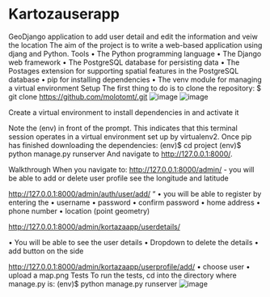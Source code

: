 # Kartozauserapp
GeoDjango application to add user detail and edit the information and veiw the location 
The aim of the project is to write a web-based application using djang and Python. 
Tools
•	The Python programming language
•	The Django web framework
•	The PostgreSQL database for persisting data
•	The Postages extension for supporting spatial features in the PostgreSQL database
•	pip for installing dependencies
•	The venv module for managing a virtual environment
Setup
The first thing to do is to clone the repository:
$ git clone https://github.com/molotomt/.git
![image](https://user-images.githubusercontent.com/93902104/158451845-45485cf0-dac0-4b9b-a79d-0b672e73e77b.png)
![image](https://user-images.githubusercontent.com/93902104/158451891-8eac3004-d84a-4962-acb2-90c0e81b0bce.png)


Create a virtual environment to install dependencies in and activate it
   

Note the (env) in front of the prompt. This indicates that this terminal session operates in a virtual environment set up by virtualenv2.
Once pip has finished downloading the dependencies:
(env)$ cd project
(env)$ python manage.py runserver
And navigate to http://127.0.0.1:8000/.

Walkthrough
When you navigate to:
http://127.0.0.1:8000/admin/ - you will be able to add or delete user profile
				see the longitude and latitude 

http://127.0.0.1:8000/admin/auth/user/add/ “
•	you will be able to register by entering the 
•	username
•	password
•	confirm password
•	home address
•	phone number
•	location (point geometry)

http://127.0.0.1:8000/admin/kortazaapp/userdetails/

•	You will be able to see the user details
•	Dropdown to delete the details
•	add button on the side

http://127.0.0.1:8000/admin/kortazaapp/userprofile/add/ 
•	choose user
•	upload a map.png
Tests
To run the tests, cd into the directory where manage.py is:
(env)$ python manage.py runserver
 ![image](https://user-images.githubusercontent.com/93902104/158451938-ad524d50-6276-475a-b055-55dcf23b6128.png)


